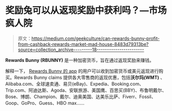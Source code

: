 # 奖励兔可以从返现奖励中获利吗？—市场疯人院

> 原文：<https://medium.com/geekculture/can-rewards-bunny-profit-from-cashback-rewards-market-mad-house-8483d79313be?source=collection_archive---------18----------------------->

**Rewards Bunny (RBUNNY)** 是一种加密货币，旨在通过返现奖励来赚钱。

解释一下， [Rewards Bunny 的 app](https://rewardsbunny.com/) 的用户可以收到加密货币或美元返现进行购买。Rewards Bunny claims 提供各大零售商的返现优惠，包括**沃尔玛(WMT)** 、Alibaba.com、全球速卖通、易贝(eBay)、Expedia、Booking.com、Trip.com、阿迪达斯、Agoda、安联旅游、美国鹰、百思买(BBY)、布鲁明戴尔、Bose、博朗、Champion、戴尔、迪奥美国、达美乐比萨、Fiverr、Fossil、Goop、GoPro、Guess、HBO max……
